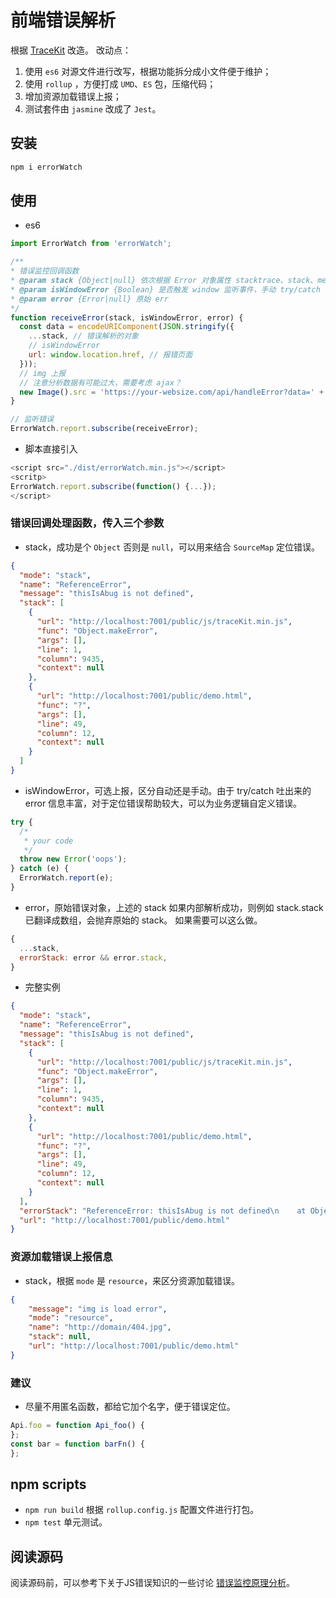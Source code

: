 # 前端错误解析

根据 [TraceKit](https://github.com/csnover/TraceKit) 改造。
改动点：

1. 使用 `es6` 对源文件进行改写，根据功能拆分成小文件便于维护；
1. 使用 `rollup` ，方便打成 `UMD`、`ES` 包，压缩代码；
1. 增加资源加载错误上报；
1. 测试套件由 `jasmine` 改成了 `Jest`。

## 安装

```bash
npm i errorWatch
```

## 使用

- es6

```javaScript
import ErrorWatch from 'errorWatch';

/**
* 错误监控回调函数
* @param stack {Object|null} 依次根据 Error 对象属性 stacktrace、stack、message和调用链 callers 来解析出错误行列等信息
* @param isWindowError {Boolean} 是否触发 window 监听事件，手动 try/catch 获取 err 解析为 false
* @param error {Error|null} 原始 err
*/
function receiveError(stack, isWindowError, error) {
  const data = encodeURIComponent(JSON.stringify({
    ...stack, // 错误解析的对象
    // isWindowError
    url: window.location.href, // 报错页面
  }));
  // img 上报
  // 注意分析数据有可能过大，需要考虑 ajax？
  new Image().src = 'https://your-websize.com/api/handleError?data=' + data;
}

// 监听错误
ErrorWatch.report.subscribe(receiveError);
```

- 脚本直接引入

```javascript
<script src="./dist/errorWatch.min.js"></script>
<scritp>
ErrorWatch.report.subscribe(function() {...});
</script>
```

### 错误回调处理函数，传入三个参数

- stack，成功是个 `Object` 否则是 `null`，可以用来结合 `SourceMap` 定位错误。
```json
{
  "mode": "stack",
  "name": "ReferenceError",
  "message": "thisIsAbug is not defined",
  "stack": [
    {
      "url": "http://localhost:7001/public/js/traceKit.min.js",
      "func": "Object.makeError",
      "args": [],
      "line": 1,
      "column": 9435,
      "context": null
    },
    {
      "url": "http://localhost:7001/public/demo.html",
      "func": "?",
      "args": [],
      "line": 49,
      "column": 12,
      "context": null
    }
  ]
}
```

- isWindowError，可选上报，区分自动还是手动。由于 try/catch 吐出来的 error 信息丰富，对于定位错误帮助较大，可以为业务逻辑自定义错误。
```javascript
try {
  /*
   * your code
   */
  throw new Error('oops');
} catch (e) {
  ErrorWatch.report(e);
}
```

- error，原始错误对象，上述的 stack 如果内部解析成功，则例如 stack.stack 已翻译成数组，会抛弃原始的 stack。
如果需要可以这么做。

```javascript
{
  ...stack,
  errorStack: error && error.stack,
}
```

- 完整实例

```json
{
  "mode": "stack",
  "name": "ReferenceError",
  "message": "thisIsAbug is not defined",
  "stack": [
    {
      "url": "http://localhost:7001/public/js/traceKit.min.js",
      "func": "Object.makeError",
      "args": [],
      "line": 1,
      "column": 9435,
      "context": null
    },
    {
      "url": "http://localhost:7001/public/demo.html",
      "func": "?",
      "args": [],
      "line": 49,
      "column": 12,
      "context": null
    }
  ],
  "errorStack": "ReferenceError: thisIsAbug is not defined\n    at Object.makeError (http://localhost:7001/public/js/traceKit.min.js:1:9435)\n    at http://localhost:7001/public/demo.html:49:12",
  "url": "http://localhost:7001/public/demo.html"
}
```

### 资源加载错误上报信息
- stack，根据 `mode` 是 `resource`，来区分资源加载错误。
````json
{
    "message": "img is load error",
    "mode": "resource",
    "name": "http://domain/404.jpg",
    "stack": null,
    "url": "http://localhost:7001/public/demo.html"
}
````
### 建议
- 尽量不用匿名函数，都给它加个名字，便于错误定位。
```javascript
Api.foo = function Api_foo() {
};
const bar = function barFn() {
};
```
## npm scripts

- `npm run build` 根据 `rollup.config.js` 配置文件进行打包。
- `npm test` 单元测试。

## 阅读源码

阅读源码前，可以参考下关于JS错误知识的一些讨论 [错误监控原理分析](https://github.com/Godiswill/blog/issues/7)。
